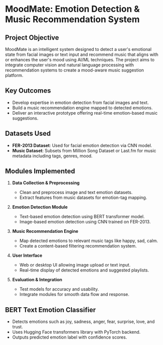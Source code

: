 # MoodMate: Emotion Detection & Music Recommendation System

## Project Objective
MoodMate is an intelligent system designed to detect a user's emotional state from facial images or text input and recommend music that aligns with or enhances the user's mood using AI/ML techniques. The project aims to integrate computer vision and natural language processing with recommendation systems to create a mood-aware music suggestion platform.

## Key Outcomes
- Develop expertise in emotion detection from facial images and text.
- Build a music recommendation engine mapped to detected emotions.
- Deliver an interactive prototype offering real-time emotion-based music suggestions.

## Datasets Used
- **FER-2013 Dataset**: Used for facial emotion detection via CNN model.
- **Music Dataset**: Subsets from Million Song Dataset or Last.fm for music metadata including tags, genres, mood.

## Modules Implemented
1. **Data Collection & Preprocessing**  
   - Clean and preprocess image and text emotion datasets.
   - Extract features from music datasets for emotion-tag mapping.

2. **Emotion Detection Module**  
   - Text-based emotion detection using BERT transformer model.
   - Image-based emotion detection using CNN trained on FER-2013.

3. **Music Recommendation Engine**  
   - Map detected emotions to relevant music tags like happy, sad, calm.
   - Create a content-based filtering recommendation system.

4. **User Interface**  
   - Web or desktop UI allowing image upload or text input.
   - Real-time display of detected emotions and suggested playlists.

5. **Evaluation & Integration**  
   - Test models for accuracy and usability.
   - Integrate modules for smooth data flow and response.

## BERT Text Emotion Classifier
- Detects emotions such as joy, sadness, anger, fear, surprise, love, and trust.
- Uses Hugging Face transformers library with PyTorch backend.
- Outputs predicted emotion label with confidence scores.


